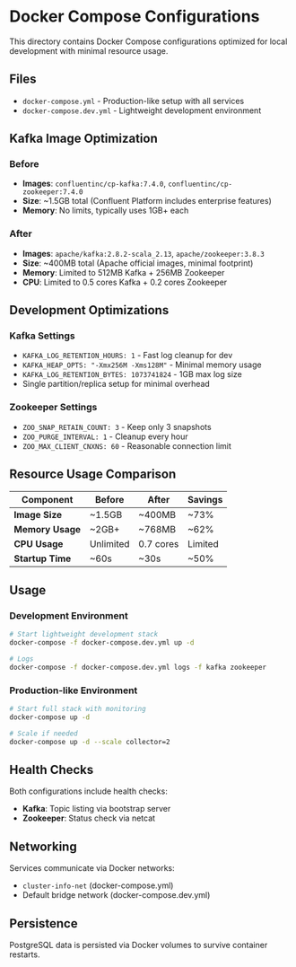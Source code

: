 # Docker Compose Configurations

This directory contains Docker Compose configurations optimized for local development with minimal resource usage.

## Files

- `docker-compose.yml` - Production-like setup with all services
- `docker-compose.dev.yml` - Lightweight development environment

## Kafka Image Optimization

### Before
- **Images**: `confluentinc/cp-kafka:7.4.0`, `confluentinc/cp-zookeeper:7.4.0`
- **Size**: ~1.5GB total (Confluent Platform includes enterprise features)
- **Memory**: No limits, typically uses 1GB+ each

### After  
- **Images**: `apache/kafka:2.8.2-scala_2.13`, `apache/zookeeper:3.8.3`
- **Size**: ~400MB total (Apache official images, minimal footprint)
- **Memory**: Limited to 512MB Kafka + 256MB Zookeeper
- **CPU**: Limited to 0.5 cores Kafka + 0.2 cores Zookeeper

## Development Optimizations

### Kafka Settings
- `KAFKA_LOG_RETENTION_HOURS: 1` - Fast log cleanup for dev
- `KAFKA_HEAP_OPTS: "-Xmx256M -Xms128M"` - Minimal memory usage
- `KAFKA_LOG_RETENTION_BYTES: 1073741824` - 1GB max log size
- Single partition/replica setup for minimal overhead

### Zookeeper Settings
- `ZOO_SNAP_RETAIN_COUNT: 3` - Keep only 3 snapshots
- `ZOO_PURGE_INTERVAL: 1` - Cleanup every hour
- `ZOO_MAX_CLIENT_CNXNS: 60` - Reasonable connection limit

## Resource Usage Comparison

| Component | Before | After | Savings |
|-----------|--------|-------|---------|
| **Image Size** | ~1.5GB | ~400MB | ~73% |
| **Memory Usage** | ~2GB+ | ~768MB | ~62% |
| **CPU Usage** | Unlimited | 0.7 cores | Limited |
| **Startup Time** | ~60s | ~30s | ~50% |

## Usage

### Development Environment
```bash
# Start lightweight development stack
docker-compose -f docker-compose.dev.yml up -d

# Logs
docker-compose -f docker-compose.dev.yml logs -f kafka zookeeper
```

### Production-like Environment
```bash
# Start full stack with monitoring
docker-compose up -d

# Scale if needed
docker-compose up -d --scale collector=2
```

## Health Checks

Both configurations include health checks:
- **Kafka**: Topic listing via bootstrap server
- **Zookeeper**: Status check via netcat

## Networking

Services communicate via Docker networks:
- `cluster-info-net` (docker-compose.yml)
- Default bridge network (docker-compose.dev.yml)

## Persistence

PostgreSQL data is persisted via Docker volumes to survive container restarts.
